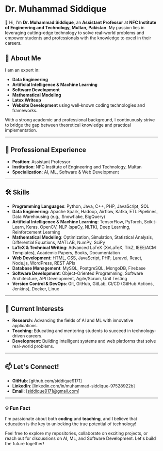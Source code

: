 # Dr. Muhammad Siddique

👋 Hi, I'm **Dr. Muhammad Siddique**, an **Assistant Professor** at **NFC Institute of Engineering and Technology, Multan, Pakistan**. My passion lies in leveraging cutting-edge technology to solve real-world problems and empower students and professionals with the knowledge to excel in their careers.

## 🌟 About Me

I am an expert in:
- **Data Engineering**
- **Artificial Intelligence & Machine Learning**
- **Software Development**
- **Mathematical Modeling**
- **Latex Writeup**
- **Website Development** using well-known coding technologies and frameworks.

With a strong academic and professional background, I continuously strive to bridge the gap between theoretical knowledge and practical implementation.

---

## 💼 Professional Experience

- **Position**: Assistant Professor  
- **Institution**: NFC Institute of Engineering and Technology, Multan  
- **Specialization**: AI, ML, Software & Web Development  

---

## 🛠️ Skills

- **Programming Languages**: Python, Java, C++, PHP, JavaScript, SQL
- **Data Engineering**: Apache Spark, Hadoop, Airflow, Kafka, ETL Pipelines, Data Warehousing (e.g., Snowflake, BigQuery)
- **Artificial Intelligence & Machine Learning**: TensorFlow, PyTorch, Scikit-Learn, Keras, OpenCV, NLP (spaCy, NLTK), Deep Learning, Reinforcement Learning
- **Mathematical Modeling**: Optimization, Simulation, Statistical Analysis, Differential Equations, MATLAB, NumPy, SciPy
- **LaTeX & Technical Writing**: Advanced LaTeX (XeLaTeX, TikZ, IEEE/ACM Templates), Academic Papers, Books, Documentation
- **Web Development**: HTML, CSS, JavaScript, PHP, Laravel, React, Node.js, WordPress, REST APIs
- **Database Management**: MySQL, PostgreSQL, MongoDB, Firebase
- **Software Development**: Object-Oriented Programming, Software Architecture, API Development, Agile/Scrum, Unit Testing
- **Version Control & DevOps**: Git, GitHub, GitLab, CI/CD (GitHub Actions, Jenkins), Docker, Linux

---

## 🌱 Current Interests

- **Research**: Advancing the fields of AI and ML with innovative applications.
- **Teaching**: Educating and mentoring students to succeed in technology-driven careers.
- **Development**: Building intelligent systems and web platforms that solve real-world problems.

---

## 📫 Let's Connect!

- **GitHub**: [github.com/siddique9171]
- **LinkedIn**: [linkedin.com/in/muhammad-siddique-97528922b]
- **Email**: [siddique9171@gmail.com]

---

### 💡 Fun Fact
I'm passionate about both **coding** and **teaching**, and I believe that education is the key to unlocking the true potential of technology!

Feel free to explore my repositories, collaborate on exciting projects, or reach out for discussions on AI, ML, and Software Development. Let's build the future together!
